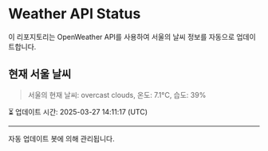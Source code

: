 
# Weather API Status

이 리포지토리는 OpenWeather API를 사용하여 서울의 날씨 정보를 자동으로 업데이트합니다.

## 현재 서울 날씨
> 서울의 현재 날씨: overcast clouds, 온도: 7.1°C, 습도: 39%

⏳ 업데이트 시간: 2025-03-27 14:11:17 (UTC)

---
자동 업데이트 봇에 의해 관리됩니다.
